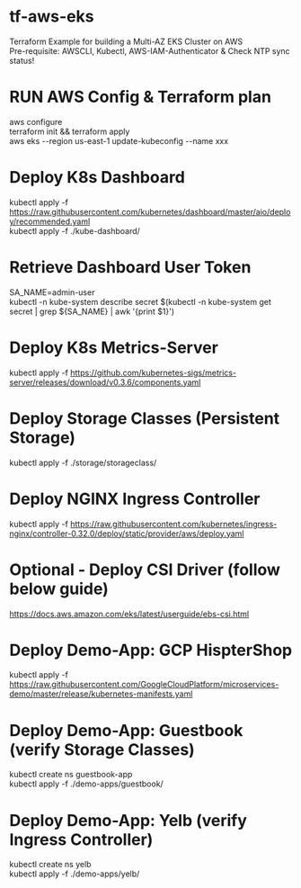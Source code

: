 # tf-aws-eks
Terraform Example for building a Multi-AZ EKS Cluster on AWS  
Pre-requisite: AWSCLI, Kubectl, AWS-IAM-Authenticator & Check NTP sync status!  

# RUN AWS Config & Terraform plan
aws configure  
terraform init && terraform apply  
aws eks --region us-east-1 update-kubeconfig --name xxx  

# Deploy K8s Dashboard
kubectl apply -f https://raw.githubusercontent.com/kubernetes/dashboard/master/aio/deploy/recommended.yaml  
kubectl apply -f ./kube-dashboard/  

# Retrieve Dashboard User Token
SA_NAME=admin-user  
kubectl -n kube-system describe secret $(kubectl -n kube-system get secret | grep ${SA_NAME} | awk '{print $1}')  

# Deploy K8s Metrics-Server
kubectl apply -f https://github.com/kubernetes-sigs/metrics-server/releases/download/v0.3.6/components.yaml  

# Deploy Storage Classes (Persistent Storage)
kubectl apply -f ./storage/storageclass/  

# Deploy NGINX Ingress Controller
kubectl apply -f https://raw.githubusercontent.com/kubernetes/ingress-nginx/controller-0.32.0/deploy/static/provider/aws/deploy.yaml   

# Optional - Deploy CSI Driver (follow below guide)
https://docs.aws.amazon.com/eks/latest/userguide/ebs-csi.html  

# Deploy Demo-App: GCP HispterShop
kubectl apply -f https://raw.githubusercontent.com/GoogleCloudPlatform/microservices-demo/master/release/kubernetes-manifests.yaml  

# Deploy Demo-App: Guestbook (verify Storage Classes)
kubectl create ns guestbook-app  
kubectl apply -f ./demo-apps/guestbook/    

# Deploy Demo-App: Yelb (verify Ingress Controller)
kubectl create ns yelb  
kubectl apply -f ./demo-apps/yelb/  






 
